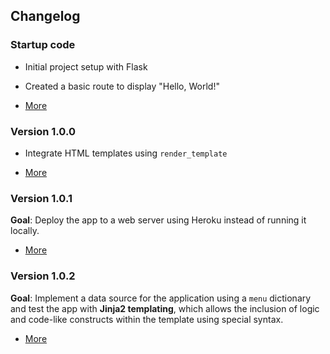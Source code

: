 ## Changelog

### Startup code
- Initial project setup with Flask

- Created a basic route to display "Hello, World!"

- [More](/README.md)

### Version 1.0.0
- Integrate HTML templates using `render_template`

- [More](./v-1.0.0.md)

### Version 1.0.1

**Goal**: Deploy the app to a web server using Heroku instead of running it locally.

- [More](./v-1.0.1.md)

### Version 1.0.2

**Goal**: Implement a data source for the application using a `menu` dictionary and test the app with **Jinja2 templating**, which allows the inclusion of logic and code-like constructs within the template using special syntax.

- [More](./v-1.0.2.md)
